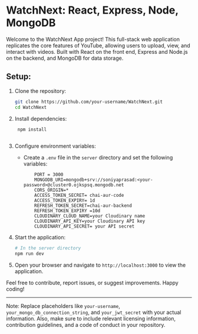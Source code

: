 
# WatchNext: React, Express, Node, MongoDB

Welcome to the WatchNext App project! This full-stack web application replicates the core features of YouTube, allowing users to upload, view, and interact with videos. Built with React on the front end, Express and Node.js on the backend, and MongoDB for data storage.


## Setup:

1. Clone the repository:

   ```bash
   git clone https://github.com/your-username/WatchNext.git
   cd WatchNext
   ```

2. Install dependencies:

   ```bash
    npm install
  
   ```

3. Configure environment variables:

   - Create a `.env` file in the `server` directory and set the following variables:

     ```
         PORT = 3000
         MONGODB_URI=mongodb+srv://soniyaprasad:<your-password>@cluster0.ojkspsq.mongodb.net
         CORS_ORIGIN=*
         ACCESS_TOKEN_SECRET= chai-aur-code
         ACCESS_TOKEN_EXPIRY= 1d
         REFRESH_TOKEN_SECRET=chai-aur-backend
         REFRESH_TOKEN_EXPIRY =10d
         CLOUDINARY_CLOUD_NAME=your Cloudinary name
         CLOUDINARY_API_KEY=your Cloudinary API key
         CLOUDINARY_API_SECRET= your API secret
     ```

4. Start the application:

   ```bash
   # In the server directory
   npm run dev

   ```

5. Open your browser and navigate to `http://localhost:3000` to view the application.

Feel free to contribute, report issues, or suggest improvements. Happy coding!

---

Note: Replace placeholders like `your-username`, `your_mongo_db_connection_string`, and `your_jwt_secret` with your actual information. Also, make sure to include relevant licensing information, contribution guidelines, and a code of conduct in your repository.
